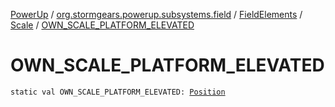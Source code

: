 [PowerUp](../../../index.md) / [org.stormgears.powerup.subsystems.field](../../index.md) / [FieldElements](../index.md) / [Scale](index.md) / [OWN_SCALE_PLATFORM_ELEVATED](./-o-w-n_-s-c-a-l-e_-p-l-a-t-f-o-r-m_-e-l-e-v-a-t-e-d.md)

# OWN_SCALE_PLATFORM_ELEVATED

`static val OWN_SCALE_PLATFORM_ELEVATED: `[`Position`](../../../org.stormgears.powerup.subsystems.navigator/-position/index.md)